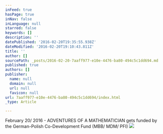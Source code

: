 ```yaml
---
inFeed: true
hasPage: true
inNav: false
inLanguage: null
starred: false
keywords: []
description: ''
datePublished: '2016-02-20T19:35:55.938Z'
dateModified: '2016-02-20T19:10:43.811Z'
title: ''
author: []
sourcePath: _posts/2016-02-20-7aaff977-e10e-4476-ba80-494c5c1dd694.md
published: true
authors: []
publisher:
  name: null
  domain: null
  url: null
  favicon: null
url: 7aaff977-e10e-4476-ba80-494c5c1dd694/index.html
_type: Article

---
```

February 20/ 2016 - ADVENTURES OF A MATHEMATICIAN gets funded by the German-Polish Co-Development Fund (MBB/ MDM/ PFI)
![](https://the-grid-user-content.s3-us-west-2.amazonaws.com/b9c0445e-1e64-4e7c-92fc-981fd30ed2fc.jpg)
